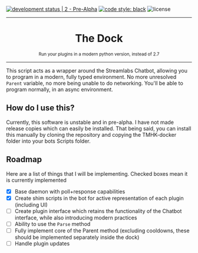 [![development status | 2 - Pre-Alpha](https://img.shields.io/badge/Development%20Status-2%20--%20Pre%20Alpha-red)](https://pypi.org/classifiers/)
[![code style: black](https://img.shields.io/badge/code%20style-black-000000.svg)](https://github.com/psf/black)
![license](https://img.shields.io/github/license/IAmTomahawkx/slcb-docker)
___
<h1 align="center">
The Dock
</h1>
<p align="center">
<sup>
Run your plugins in a modern python version, instead of 2.7
</sup>
</p>

___
This script acts as a wrapper around the Streamlabs Chatbot, allowing you to program in a modern, fully typed environment.
No more unresolved `Parent` variable, no more being unable to do networking. You'll be able to program normally, in an async environment.

## How do I use this?
Currently, this software is unstable and in pre-alpha. I have not made release copies which can easily be installed.
That being said, you can install this manually by cloning the repository and copying the TMHK-docker folder into your bots Scripts folder.


## Roadmap
Here are a list of things that I will be implementing. Checked boxes mean it is currently implemented

- [x] Base daemon with poll+response capabilities
- [x] Create shim scripts in the bot for active representation of each plugin (including UI)
- [ ] Create plugin interface which retains the functionality of the Chatbot interface, while also introducing modern practices
- [ ] Ability to use the `Parse` method
- [ ] Fully implement core of the Parent method (excluding cooldowns, these should be implemented separately inside the dock)
- [ ] Handle plugin updates